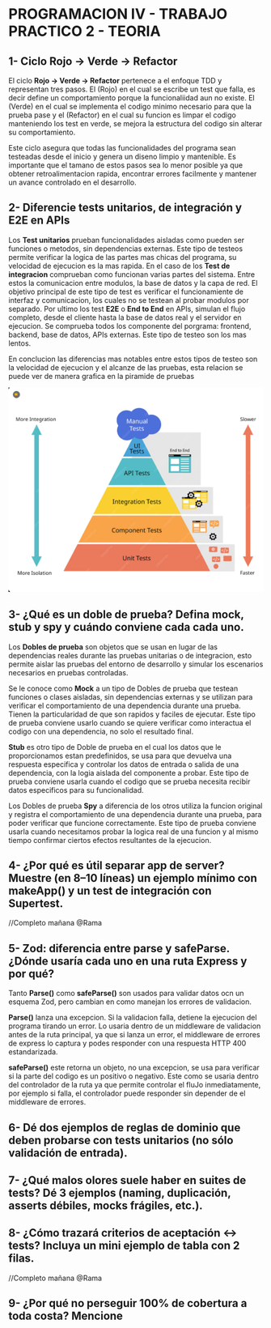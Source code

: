 
# PROGRAMACION IV - TRABAJO PRACTICO 2 - TEORIA

## 1- Ciclo Rojo -> Verde -> Refactor

El ciclo **Rojo -> Verde -> Refactor** pertenece a el enfoque TDD y representan tres pasos. El (Rojo) en el cual se escribe un test que falla, es decir define un comportamiento porque la funcionaliidad aun no existe. El (Verde) en el cual se implementa el codigo minimo necesario para que la prueba pase y el (Refactor) en el cual su funcion es limpar el codigo manteniendo los test en verde, se mejora la estructura del codigo sin alterar su comportamiento.

Este ciclo asegura que todas las funcionalidades del programa sean testeadas desde el inicio y genera un diseno limpio y mantenible. Es importante que el tamano de estos pasos sea lo menor posible ya que obtener retroalimentacion rapida, encontrar errores facilmente y mantener un avance controlado en el desarrollo.

## 2- Diferencie tests unitarios, de integración y E2E en APIs

Los **Test unitarios** prueban funcionalidades aisladas como pueden ser funciones o metodos, sin dependencias externas. Este tipo de testeos permite verificar la logica de las partes mas chicas del programa, su velocidad de ejecucion es la mas rapida. En el caso de los **Test de integracion** comprueban como funcionan varias partes del sistema. Entre estos la comunicacion entre modulos, la base de datos y la capa de red. El objetivo principal de este tipo de test es verificar el funcionamiente de interfaz y comunicacion, los cuales no se testean al probar modulos por separado. Por ultimo los test **E2E** o **End to End** en APIs, simulan el flujo completo, desde el cliente hasta la base de datos real y el servidor en ejecucion. Se comprueba todos los componente del porgrama: frontend, backend, base de datos, APIs externas. Este tipo de testeo son los mas lentos.

En conclucion las diferencias mas notables entre estos tipos de testeo son la velocidad de ejecucion y el alcanze de las pruebas, esta relacion se puede ver de manera grafica en la piramide de pruebas

![Diagrama de flujo](imagenes/Piramide.png)

## 3- ¿Qué es un doble de prueba? Defina mock, stub y spy y cuándo conviene cada cada uno.

Los **Dobles de prueba** son objetos que se usan en lugar de las dependencias reales durante las pruebas unitarias o de integracion, esto permite aislar las pruebas del entorno de desarrollo y simular los escenarios necesarios en pruebas controladas.

Se le conoce como **Mock**  a un tipo de Dobles de prueba que testean funciones o clases aisladas, sin dependencias externas y se utilizan para verificar el comportamiento de una dependencia durante una prueba. Tienen la particularidad de que son rapidos y faciles de ejecutar. Este tipo de prueba conviene usarlo cuando se quiere verificar como interactua el codigo con una dependencia, no solo el resultado final.

**Stub** es otro tipo de Doble de prueba en el cual los datos que le proporcionamos estan predefinidos, se usa para que devuelva una respuesta especifica y controlar los datos de entrada o salida de una dependencia, con la logia aislada del componente a probar. Este tipo de prueba conviene usarla cuando el codigo que se prueba necesita recibir datos especificos para su funcionalidad.

Los Dobles de prueba **Spy** a diferencia de los otros utiliza la funcion original y registra el comportamiento de una dependencia durante una prueba, para poder verificar que funcione correctamente. Este tipo de prueba conviene usarla cuando necesitamos probar la logica real de una funcion y al mismo tiempo confirmar ciertos efectos resultantes de la ejecucion.

## 4- ¿Por qué es útil separar app de server? Muestre (en 8–10 líneas) un ejemplo mínimo con makeApp() y un test de integración con Supertest.

//Completo mañana @Rama

## 5- Zod: diferencia entre parse y safeParse. ¿Dónde usaría cada uno en una ruta Express y por qué?

Tanto **Parse()** como **safeParse()** son usados para validar datos ocn un esquema Zod, pero cambian en como manejan los errores de validacion.

**Parse()** lanza una excepcion. Si la validacion falla, detiene la ejecucion del programa tirando un error. Lo usaria dentro de un middleware de validacion antes de la ruta principal, ya que si lanza un error, el middleware de errores de express lo captura y podes responder con una respuesta HTTP 400 estandarizada.

**safeParse()** este retorna un objeto, no una excepcion, se usa para verificar si la parte del codigo es un positivo o negativo. Este como se usaria dentro del controlador de la ruta ya que permite controlar el fluJo inmediatamente, por ejemplo si falla, el controlador puede responder sin depender de el middleware de errores.

## 6- Dé dos ejemplos de reglas de dominio que deben probarse con tests unitarios (no sólo validación de entrada).

## 7- ¿Qué malos olores suele haber en suites de tests? Dé 3 ejemplos (naming, duplicación, asserts débiles, mocks frágiles, etc.).

## 8- ¿Cómo trazará criterios de aceptación ↔ tests? Incluya un mini ejemplo de tabla con 2 filas.

//Completo mañana @Rama

## 9- ¿Por qué no perseguir 100% de cobertura a toda costa? Mencione